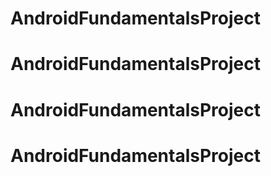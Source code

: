 # AndroidFundamentalsProject
# AndroidFundamentalsProject
# AndroidFundamentalsProject
# AndroidFundamentalsProject
